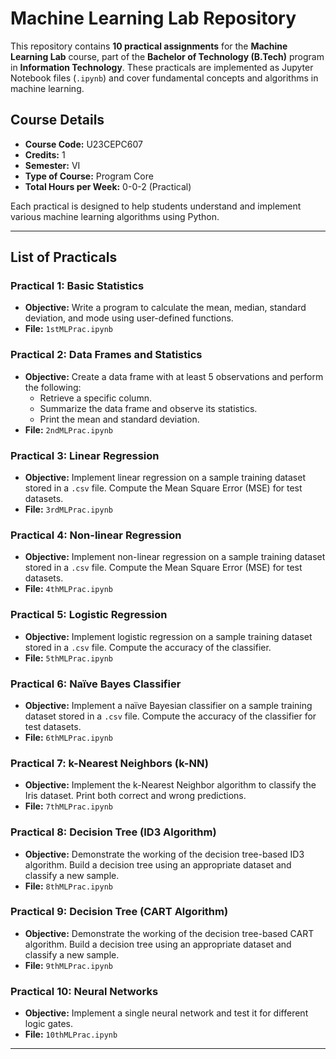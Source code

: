 # Machine Learning Lab Repository

This repository contains **10 practical assignments** for the **Machine Learning Lab** course, part of the **Bachelor of Technology (B.Tech)** program in **Information Technology**. These practicals are implemented as Jupyter Notebook files (`.ipynb`) and cover fundamental concepts and algorithms in machine learning.

## Course Details
- **Course Code:** U23CEPC607  
- **Credits:** 1  
- **Semester:** VI  
- **Type of Course:** Program Core  
- **Total Hours per Week:** 0-0-2 (Practical)  

Each practical is designed to help students understand and implement various machine learning algorithms using Python.

---

## List of Practicals

### Practical 1: Basic Statistics
- **Objective:** Write a program to calculate the mean, median, standard deviation, and mode using user-defined functions.
- **File:** `1stMLPrac.ipynb`

### Practical 2: Data Frames and Statistics
- **Objective:** Create a data frame with at least 5 observations and perform the following:
  - Retrieve a specific column.
  - Summarize the data frame and observe its statistics.
  - Print the mean and standard deviation.
- **File:** `2ndMLPrac.ipynb`

### Practical 3: Linear Regression
- **Objective:** Implement linear regression on a sample training dataset stored in a `.csv` file. Compute the Mean Square Error (MSE) for test datasets.
- **File:** `3rdMLPrac.ipynb`

### Practical 4: Non-linear Regression
- **Objective:** Implement non-linear regression on a sample training dataset stored in a `.csv` file. Compute the Mean Square Error (MSE) for test datasets.
- **File:** `4thMLPrac.ipynb`

### Practical 5: Logistic Regression
- **Objective:** Implement logistic regression on a sample training dataset stored in a `.csv` file. Compute the accuracy of the classifier.
- **File:** `5thMLPrac.ipynb`

### Practical 6: Naïve Bayes Classifier
- **Objective:** Implement a naïve Bayesian classifier on a sample training dataset stored in a `.csv` file. Compute the accuracy of the classifier for test datasets.
- **File:** `6thMLPrac.ipynb`

### Practical 7: k-Nearest Neighbors (k-NN)
- **Objective:** Implement the k-Nearest Neighbor algorithm to classify the Iris dataset. Print both correct and wrong predictions.
- **File:** `7thMLPrac.ipynb`

### Practical 8: Decision Tree (ID3 Algorithm)
- **Objective:** Demonstrate the working of the decision tree-based ID3 algorithm. Build a decision tree using an appropriate dataset and classify a new sample.
- **File:** `8thMLPrac.ipynb`

### Practical 9: Decision Tree (CART Algorithm)
- **Objective:** Demonstrate the working of the decision tree-based CART algorithm. Build a decision tree using an appropriate dataset and classify a new sample.
- **File:** `9thMLPrac.ipynb`

### Practical 10: Neural Networks
- **Objective:** Implement a single neural network and test it for different logic gates.
- **File:** `10thMLPrac.ipynb`

---
